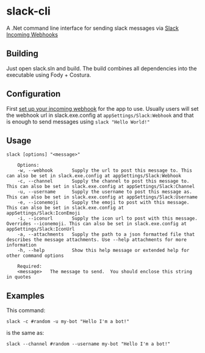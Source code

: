 # slack-cli
A .Net command line interface for sending slack messages via [Slack Incoming Webhooks](https://api.slack.com/incoming-webhooks)

## Building
Just open slack.sln and build.  The build combines all dependencies into the executable using Fody + Costura.

## Configuration
First [set up your incoming webhook](https://api.slack.com/incoming-webhooks#getting-started) for the app to use.  Usually users will set the webhook url in slack.exe.config at `appSettings/Slack:Webhook` and that is enough to send messages using `slack "Hello World!"`

## Usage
`slack [options] "<message>"`
```
    Options:
    -w, --webhook       Supply the url to post this message to. This can also be set in slack.exe.config at appSettings/Slack:Webhook
    -c, --channel       Supply the channel to post this message to. This can also be set in slack.exe.config at appSettings/Slack:Channel
    -u, --username      Supply the username to post this message as. This can also be set in slack.exe.config at appSettings/Slack:Username
    -e, --iconemoji     Supply the emoji to post with this message. This can also be set in slack.exe.config at appSettings/Slack:IconEmoji
    -i, --iconurl       Supply the icon url to post with this message. Overrides --iconemoji. This can also be set in slack.exe.config at appSettings/Slack:IconUrl
    -a, --attachments   Supply the path to a json formatted file that describes the message attachments. Use --help attachments for more information
    -h, --help          Show this help message or extended help for other command options

    Required:
    <message>   The message to send.  You should enclose this string in quotes
```
## Examples
This command:

`slack -c #random -u my-bot "Hello I'm a bot!"`

is the same as:

`slack --channel #random --username my-bot "Hello I'm a bot!"`

